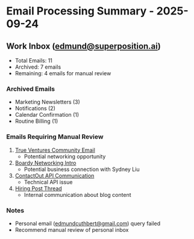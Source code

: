 # Email Processing Summary - 2025-09-24

## Work Inbox (edmund@superposition.ai)
- Total Emails: 11
- Archived: 7 emails
- Remaining: 4 emails for manual review

### Archived Emails
- Marketing Newsletters (3)
- Notifications (2)
- Calendar Confirmation (1)
- Routine Billing (1)

### Emails Requiring Manual Review
1. [True Ventures Community Email](https://mail.google.com/mail/u/0/#inbox/1997bbc98681188a)
   - Potential networking opportunity
2. [Boardy Networking Intro](https://mail.google.com/mail/u/0/#inbox/1997a666f0a5bd90)
   - Potential business connection with Sydney Liu
3. [ContactOut API Communication](https://mail.google.com/mail/u/0/#inbox/1997bcfb83a02b66)
   - Technical API issue
4. [Hiring Post Thread](https://mail.google.com/mail/u/0/#inbox/1997a1e6495bd071)
   - Internal communication about blog content

### Notes
- Personal email (edmundcuthbert@gmail.com) query failed
- Recommend manual review of personal inbox